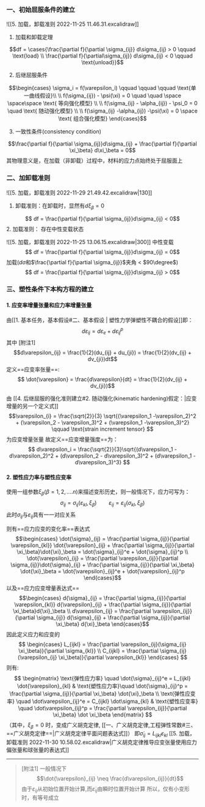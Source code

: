 ### 一、初始屈服条件的建立
![[5. 加载，卸载准则 2022-11-25 11.46.31.excalidraw]]
1. 加载和卸载定理

$$df = \cases{\frac{\partial f}{\partial \sigma_{ij}} d\sigma_{ij} > 0 \qquad \text{load}  \\
\frac{\partial f}{\partial\sigma_{ij}} d\sigma_{ij} < 0 \qquad \text{unload}}$$

2. 后继屈服条件

$$\begin{cases}
\sigma_i = f(\varepsilon_i)  \qquad \qquad \qquad \text{单一曲线假设}\\ \\
f(\sigma_{ij}) - \psi(\xi) = 0 \quad \quad \space \space\space \text{ 等向强化模型} \\ \\
f(\sigma_{ij} - \alpha_{ij}) - \psi_0 = 0  \quad \text{ 随动强化模型} \\ \\
f(\sigma_{ij} -\alpha_{ij}) -\psi(\xi) = 0 \space \text{ 组合强化模型}
\end{cases}$$

3. 一致性条件(consistency condition)

$$\frac{\partial f}{\partial \sigma_{ij}}d\sigma_{ij} + \frac{\partial f}{\partial \xi_\beta} d\xi_\beta = 0$$
其物理意义是，在加载（非卸载）过程中，材料的应力点始终处于屈服面上

### 二、加卸载准则
![[5. 加载，卸载准则 2022-11-29 21.49.42.excalidraw|130]]
1. 卸载准则：在卸载时，显然有$d\xi_\beta = 0$ 

$$ df = \frac{\partial f}{\partial \sigma_{ij}}d\sigma_{ij} < 0$$
2. 加载准则： 存在中性变载状态

![[5. 加载，卸载准则 2022-11-25 13.06.15.excalidraw|300]]
中性变载
$$ df = \frac{\partial f}{\partial \sigma_{ij}}d\sigma_{ij} = 0$$
加载($d\sigma$和$\frac{\partial f}{\partial \sigma_{ij}}$夹角 < $90\degree$)
$$ df = \frac{\partial f}{\partial \sigma_{ij}}d\sigma_{ij} > 0$$

### 三、塑性条件下本构方程的建立

#### 1. 应变率增量张量和应力率增量张量

由[[1. 基本任务，基本假设#二、基本假设 | 塑性力学弹塑性不耦合的假设]]即：
$$d\varepsilon_{ij} = d\varepsilon_e +d\varepsilon_{ij}^p$$
其中 [附注1]
$$d\varepsilon_{ij} = \frac{1}{2}(du_{ij} + du_{ji}) = \frac{1}{2}(dv_{ij} + dv_{ji})dt$$
定义==应变率张量==: 
$$ \dot{\varepsilon} = \frac{d\varepsilon}{dt} = \frac{1}{2}(dv_{ij} + dv_{ji})$$

由 [[4. 后继屈服的强化准则建立#2. 随动强化(kinematic hardening)假定：|应变增量的另一个定义式]]
$$\varepsilon_{i} = \frac{\sqrt{2}}{3} \sqrt{(\varepsilon_1 -\varepsilon_2)^2 + (\varepsilon_2 - \varepsilon_3)^2 + (\varepsilon_1 -\varepsilon_3)^2} \qquad \text{strain increment tensor} $$
为应变增量张量
故定义==应变增量强度==为：
$$
d\varepsilon_i = \frac{\sqrt{2}}{3}\sqrt{(d\varepsilon_1 -d\varepsilon_2)^2 + (d\varepsilon_2 - d\varepsilon_3)^2 + (d\varepsilon_1 - d\varepsilon_3)^3}
$$

#### 2. 塑性应力率与塑性应变率

使用一组参数$\xi_\beta(\beta = 1,2,....n)$来描述变形历史，则一般情况下，应力可写为：
$$\sigma_{ij} = \sigma_{ij}(\varepsilon_{kl} , \xi_\beta) \qquad \varepsilon_{ij} = \varepsilon_{ij}(\sigma_{kl} ,\xi_\beta)$$
此时$\sigma_{ij}$与$\varepsilon_{ij}$具有一一对应关系

则有==应力应变的变化率==表达式
$$\begin{cases}
\dot{\sigma}_{ij} = \frac{\partial \sigma_{ij}}{\partial \varepsilon_{kl}} \dot{\varepsilon}_{ij} + \frac{\partial \sigma_{ij}}{\partial \xi_\beta}\dot{\xi}_\beta = \dot{\sigma}_{ij}^e + \dot{\sigma}_{ij}^p \\
\dot{\varepsilon}_{ij} = \frac{\partial \varepsilon_{ij}}{\partial \sigma_{ij}}\dot{\sigma}_{ij} +  \frac{\partial \sigma_{ij}}{\partial \xi_\beta} \dot{\xi}_\beta = \dot{\varepsilon}_{ij}^e + \dot{\varepsilon}_{ij}^p
\end{cases}$$
以及==应力应变增量表达式==
$$\begin{cases}
d{\sigma}_{ij} = \frac{\partial \sigma_{ij}}{\partial \varepsilon_{kl}} d{\varepsilon}_{ij} + \frac{\partial \sigma_{ij}}{\partial \xi_\beta}d{\xi}_\beta \\
d\varepsilon_{ij} = \frac{\partial \varepsilon_{ij}}{\partial \sigma_{ij}} d{\sigma}_{ij} +  \frac{\partial \sigma_{ij}}{\partial \xi_\beta} d{\xi}_\beta
\end{cases}$$
因此定义应力和应变的
$$
\begin{cases}
L_{ijkl} = \frac{\partial \varepsilon_{ij}(\sigma_{ij} \xi_\beta)}{\partial \sigma_{kl}} \\
C_{ijkl} = \frac{\partial \sigma_{ij}(\varepsilon_{ij} \xi_\beta)}{\partial \varepsilon_{kl}}
\end{cases}
$$
则有:
$$
\begin{matrix}
\text{弹性应力率} \quad \dot{\sigma}_{ij}^e = L_{ijkl} \dot{\varepsilon}_{kl} & \text{塑性应力率}\quad \dot{\sigma}_{ij}^p = \frac{\partial \sigma_{ij}}{\partial \xi_\beta} \dot{\xi}_\beta \\
\text{弹性应变率} \quad \dot\varepsilon_{ij}^e = C_{ijkl} \dot\sigma_{kl} & \text{塑性应变率} \quad \dot\varepsilon_{ij}^p = \frac{\partial \varepsilon_{ij}}{\partial \xi_\beta} \dot \xi_\beta
\end{matrix}
$$
（其中，$\xi_\beta = 0$ 时，变成广义胡克定律,  [[一、广义胡克定律,工程弹性常数#三、==广义胡克定律==|广义胡克定律平面问题表达式]]）
即$\dot\sigma_{ij} = L_{ijkl}\varepsilon_{kl}$
[[5. 加载，卸载准则 2022-11-30 10.58.02.excalidraw|广义胡克定律推导应变张量使用应力偏张量和球张量的表达式]]



---
>[附注1] 一般情况下$$\dot{\varepsilon}_{ij} \neq \frac{d\varepsilon_{ij}}{dt}$$
	由于$\varepsilon_{ij}$从初始位置开始计算,而$\dot{\varepsilon}_{ij}$由瞬时位置开始计算
	所以，仅有小变形时，有等号成立


